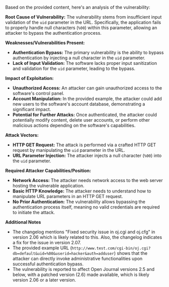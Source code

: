 Based on the provided content, here's an analysis of the vulnerability:

**Root Cause of Vulnerability:**
The vulnerability stems from insufficient input validation of the `uid` parameter in the URL. Specifically, the application fails to properly handle null characters (`%00`) within this parameter, allowing an attacker to bypass the authentication process.

**Weaknesses/Vulnerabilities Present:**
- **Authentication Bypass:** The primary vulnerability is the ability to bypass authentication by injecting a null character in the `uid` parameter.
- **Lack of Input Validation:** The software lacks proper input sanitization and validation for the `uid` parameter, leading to the bypass.

**Impact of Exploitation:**
- **Unauthorized Access:** An attacker can gain unauthorized access to the software's control panel.
- **Account Manipulation:** In the provided example, the attacker could add new users to the software's account database, demonstrating a significant impact.
- **Potential for Further Attacks:** Once authenticated, the attacker could potentially modify content, delete user accounts, or perform other malicious actions depending on the software's capabilities.

**Attack Vectors:**
- **HTTP GET Request:** The attack is performed via a crafted HTTP GET request by manipulating the `uid` parameter in the URL.
- **URL Parameter Injection:** The attacker injects a null character (`%00`) into the `uid` parameter.

**Required Attacker Capabilities/Position:**
- **Network Access:** The attacker needs network access to the web server hosting the vulnerable application.
- **Basic HTTP Knowledge:** The attacker needs to understand how to manipulate URL parameters in an HTTP GET request.
- **No Prior Authentication:** The vulnerability allows bypassing the authentication process itself, meaning no valid credentials are required to initiate the attack.

**Additional Notes**
- The changelog mentions "Fixed security issue in oj.cgi and oj.cfg" in version 2.06 which is likely related to this. Also, the changelog indicates a fix for the issue in version 2.07.
- The provided example URL (`http://www.test.com/cgi-bin/oj.cgi?db=default&uid=%00&userid=hacker&auth=adduser`) shows that the attacker can directly invoke administrative functionalities upon successful authentication bypass.
- The vulnerability is reported to affect Open Journal versions 2.5 and below, with a patched version (2.6) made available, which is likely version 2.06 or a later version.